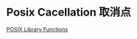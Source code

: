 # Posix Cacellation 取消点

[POSIX Library Functions](https://docs.oracle.com/cd/E19048-01/chorus5/806-7021/6jfu393ab/index.html)
